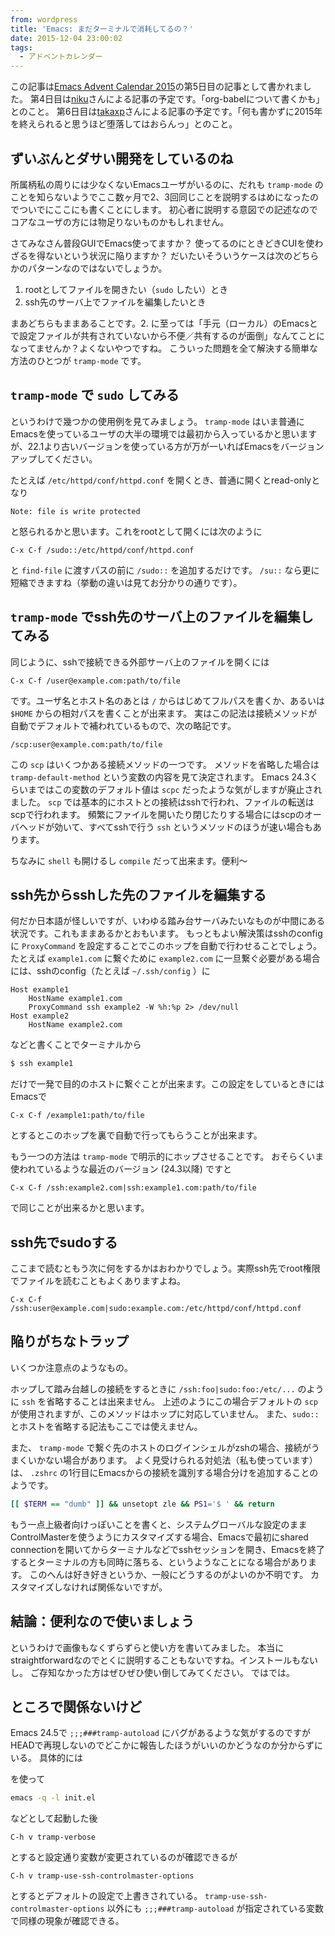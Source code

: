 ```yaml
---
from: wordpress
title: 'Emacs: まだターミナルで消耗してるの？'
date: 2015-12-04 23:00:02
tags:
  - アドベントカレンダー
---
```


この記事は<a href="http://qiita.com/advent-calendar/2015/emacs">Emacs Advent Calendar 2015</a>の第5日目の記事として書かれました。
第4日目は<a href="http://qiita.com/niku">niku</a>さんによる記事の予定です。「org-babelについて書くかも」とのこと。
第6日目は<a href="http://qiita.com/takaxp">takaxp</a>さんによる記事の予定です。「何も書かずに2015年を終えられると思うほど堕落してはおらんっ」とのこと。

<!--more-->

## ずいぶんとダサい開発をしているのね

所属柄私の周りには少なくないEmacsユーザがいるのに、だれも `tramp-mode` のことを知らないようでここ数ヶ月で2、3回同じことを説明するはめになったのでついでにここにも書くことにします。
初心者に説明する意図での記述なのでコアなユーザの方には物足りないものかもしれません。

さてみなさん普段GUIでEmacs使ってますか？
使ってるのにときどきCUIを使わざるを得ないという状況に陥りますか？
だいたいそういうケースは次のどちらかのパターンなのではないでしょうか。

1. rootとしてファイルを開きたい（`sudo` したい）とき
2. ssh先のサーバ上でファイルを編集したいとき

まあどちらもままあることです。2. に至っては「手元（ローカル）のEmacsとで設定ファイルが共有されていないから不便／共有するのが面倒」なんてことになってませんか？よくないやつですね。
こういった問題を全て解決する簡単な方法のひとつが `tramp-mode` です。

## `tramp-mode` で `sudo` してみる

というわけで幾つかの使用例を見てみましょう。
`tramp-mode` はいま普通にEmacsを使っているユーザの大半の環境では最初から入っているかと思いますが、22.1より古いバージョンを使っている方が万が一いればEmacsをバージョンアップしてください。

たとえば `/etc/httpd/conf/httpd.conf` を開くとき、普通に開くとread-onlyとなり

    Note: file is write protected

と怒られるかと思います。これをrootとして開くには次のように

    C-x C-f /sudo::/etc/httpd/conf/httpd.conf

と `find-file` に渡すパスの前に `/sudo::` を追加するだけです。
`/su::` なら更に短縮できますね（挙動の違いは見てお分かりの通りです）。

## `tramp-mode` でssh先のサーバ上のファイルを編集してみる

同じように、sshで接続できる外部サーバ上のファイルを開くには

    C-x C-f /user@example.com:path/to/file

です。ユーザ名とホスト名のあとは `/` からはじめてフルパスを書くか、あるいは `$HOME` からの相対パスを書くことが出来ます。
実はこの記法は接続メソッドが自動でデフォルトで補われているもので、次の略記です。

    /scp:user@example.com:path/to/file

この `scp` はいくつかある接続メソッドの一つです。
メソッドを省略した場合は `tramp-default-method` という変数の内容を見て決定されます。
Emacs 24.3くらいまではこの変数のデフォルト値は `scpc` だったような気がしますが廃止されました。
`scp` では基本的にホストとの接続はsshで行われ、ファイルの転送はscpで行われます。
頻繁にファイルを開いたり閉じたりする場合にはscpのオーバヘッドが効いて、すべてsshで行う `ssh` というメソッドのほうが速い場合もあります。

ちなみに `shell` も開けるし `compile` だって出来ます。便利〜

## ssh先からsshした先のファイルを編集する

何だか日本語が怪しいですが、いわゆる踏み台サーバみたいなものが中間にある状況です。これもままあるかとおもいます。
もっともよい解決策はsshのconfigに `ProxyCommand` を設定することでこのホップを自動で行わせることでしょう。
たとえば `example1.com` に繋ぐために `example2.com` に一旦繋ぐ必要がある場合には、sshのconfig（たとえば `~/.ssh/config` ）に

    Host example1
        HostName example1.com
        ProxyCommand ssh example2 -W %h:%p 2> /dev/null
    Host example2
        HostName example2.com

などと書くことでターミナルから

```sh
$ ssh example1
```

だけで一発で目的のホストに繋ぐことが出来ます。この設定をしているときにはEmacsで

    C-x C-f /example1:path/to/file

とするとこのホップを裏で自動で行ってもらうことが出来ます。

もう一つの方法は `tramp-mode` で明示的にホップさせることです。
おそらくいま使われているような最近のバージョン (24.3以降) ですと

    C-x C-f /ssh:example2.com|ssh:example1.com:path/to/file

で同じことが出来るかと思います。

## ssh先でsudoする

ここまで読むともう次に何をするかはおわかりでしょう。実際ssh先でroot権限でファイルを読むこともよくありますよね。

    C-x C-f /ssh:user@example.com|sudo:example.com:/etc/httpd/conf/httpd.conf

## 陥りがちなトラップ

いくつか注意点のようなもの。

ホップして踏み台越しの接続をするときに `/ssh:foo|sudo:foo:/etc/...` のように `ssh` を省略することは出来ません。
上述のようにこの場合デフォルトの `scp` が使用されますが、このメソッドはホップに対応していません。
また、`sudo::` とホストを省略する記法もここでは使えません。

また、 `tramp-mode` で繋ぐ先のホストのログインシェルがzshの場合、接続がうまくいかない場合があります。
よく見受けられる対処法（私も使っています）は、 `.zshrc` の1行目にEmacsからの接続を識別する場合分けを追加することのようです。

```sh
[[ $TERM == "dumb" ]] && unsetopt zle && PS1='$ ' && return
```

もう一点上級者向けっぽいことを書くと、システムグローバルな設定のままControlMasterを使うようにカスタマイズする場合、Emacsで最初にshared connectionを開いてからターミナルなどでsshセッションを開き、Emacsを終了するとターミナルの方も同時に落ちる、というようなことになる場合があります。
このへんは好き好きというか、一般にどうするのがよいのか不明です。
カスタマイズしなければ関係ないですが。

## 結論：便利なので使いましょう

というわけで画像もなくずらずらと使い方を書いてみました。
本当にstraightforwardなのでとくに説明することもないですね。インストールもないし。
ご存知なかった方はぜひぜひ使い倒してみてください。
ではでは。

## ところで関係ないけど

Emacs 24.5で `;;;###tramp-autoload` にバグがあるような気がするのですがHEADで再現しないのでどこかに報告したほうがいいのかどうなのか分からずにいる。
具体的には

<x-script src="https://gist.github.com/kissge/a9f1c59959181856280f.js"></x-script>

を使って

```sh
emacs -q -l init.el
```

などとして起動した後

    C-h v tramp-verbose

とすると設定通り変数が変更されているのが確認できるが

    C-h v tramp-use-ssh-controlmaster-options

とするとデフォルトの設定で上書きされている。
`tramp-use-ssh-controlmaster-options` 以外にも `;;;###tramp-autoload` が指定されている変数で同様の現象が確認できる。

